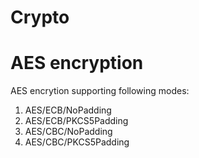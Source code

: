 # Crypto
AES encryption 
========================================
AES encrytion supporting following modes: 
1. AES/ECB/NoPadding
2. AES/ECB/PKCS5Padding
3. AES/CBC/NoPadding
4. AES/CBC/PKCS5Padding
